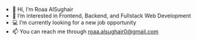- 👋 Hi, I’m Roaa AlSughair
- 👀 I’m interested in Frontend, Backend, and Fullstack Web Development
- 💻 I’m currently looking for a new job opportunity
- 📫 You can reach me through roaa.alsughair0@gmail.com

<!---
RoaaAlSughair/RoaaAlSughair is a ✨ special ✨ repository because its `README.md` (this file) appears on your GitHub profile.
You can click the Preview link to take a look at your changes.
--->
